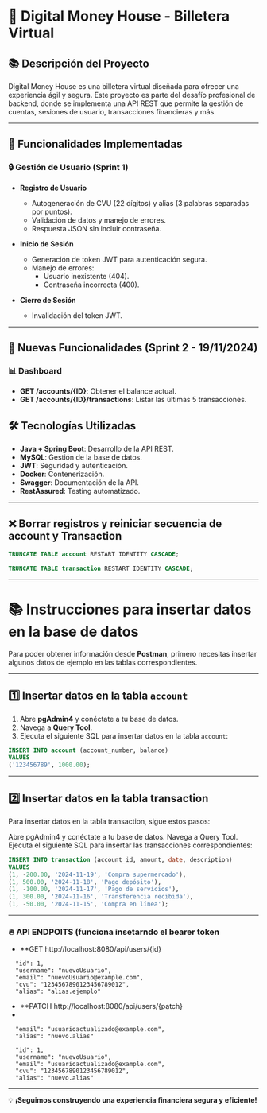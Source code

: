 # 🏦 Digital Money House - Billetera Virtual

## 📚 Descripción del Proyecto  
Digital Money House es una billetera virtual diseñada para ofrecer una experiencia ágil y segura. Este proyecto es parte del desafío profesional de backend, donde se implementa una API REST que permite la gestión de cuentas, sesiones de usuario, transacciones financieras y más.

---

## 🚀 Funcionalidades Implementadas  

### 🔒 Gestión de Usuario (Sprint 1)  

- **Registro de Usuario**  
  - Autogeneración de CVU (22 dígitos) y alias (3 palabras separadas por puntos).  
  - Validación de datos y manejo de errores.  
  - Respuesta JSON sin incluir contraseña.

- **Inicio de Sesión**  
  - Generación de token JWT para autenticación segura.  
  - Manejo de errores:  
    - Usuario inexistente (404).  
    - Contraseña incorrecta (400).  

- **Cierre de Sesión**  
  - Invalidación del token JWT.  

---

## 🌱 Nuevas Funcionalidades (Sprint 2 - 19/11/2024)  

### 📊 Dashboard  

- **GET /accounts/{ID}**: Obtener el balance actual.  
- **GET /accounts/{ID}/transactions**: Listar las últimas 5 transacciones.  


## 🛠️ Tecnologías Utilizadas  

- **Java + Spring Boot**: Desarrollo de la API REST.  
- **MySQL**: Gestión de la base de datos.  
- **JWT**: Seguridad y autenticación.  
- **Docker**: Contenerización.  
- **Swagger**: Documentación de la API.  
- **RestAssured**: Testing automatizado.  

---
## ❌ Borrar registros y reiniciar secuencia de account y Transaction
```sql
TRUNCATE TABLE account RESTART IDENTITY CASCADE;
```

```sql
TRUNCATE TABLE transaction RESTART IDENTITY CASCADE;

```
---
# 📚 Instrucciones para insertar datos en la base de datos

Para poder obtener información desde **Postman**, primero necesitas insertar algunos datos de ejemplo en las tablas correspondientes.

---

## 1️⃣ Insertar datos en la tabla `account`

1. Abre **pgAdmin4** y conéctate a tu base de datos.
2. Navega a **Query Tool**.
3. Ejecuta el siguiente SQL para insertar datos en la tabla `account`:

```sql
INSERT INTO account (account_number, balance)
VALUES
('123456789', 1000.00);
```
---
## 2️⃣ Insertar datos en la tabla transaction
Para insertar datos en la tabla transaction, sigue estos pasos:

Abre pgAdmin4 y conéctate a tu base de datos.
Navega a Query Tool.
Ejecuta el siguiente SQL para insertar las transacciones correspondientes:

```sql
INSERT INTO transaction (account_id, amount, date, description)
VALUES
(1, -200.00, '2024-11-19', 'Compra supermercado'),
(1, 500.00, '2024-11-18', 'Pago depósito'),
(1, -100.00, '2024-11-17', 'Pago de servicios'),
(1, 300.00, '2024-11-16', 'Transferencia recibida'),
(1, -50.00, '2024-11-15', 'Compra en línea');
```
---
### 🔥 API ENDPOITS (funciona insetarndo el bearer token

- **GET http://localhost:8080/api/users/{id}

```🆗 Salida JSON espera 200 OK
  "id": 1,
  "username": "nuevoUsuario",
  "email": "nuevoUsuario@example.com",
  "cvu": "1234567890123456789012",
  "alias": "alias.ejemplo"
```


- **PATCH http://localhost:8080/api/users/{patch}
- 
```🆗 Entrada campos  a actualizar
  "email": "usuarioactualizado@example.com",
  "alias": "nuevo.alias"
```

```🆗 Salida JSON espera 200 OK
  "id": 1,
  "username": "nuevoUsuario",
  "email": "usuarioactualizado@example.com",
  "cvu": "1234567890123456789012",
  "alias": "nuevo.alias"
```



---
💡 **¡Seguimos construyendo una experiencia financiera segura y eficiente!**
